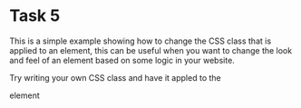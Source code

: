 # Task 5

This is a simple example showing how to change the CSS class that is applied to an element, this can be useful when you want to change the look and feel of an element based on some logic in your website.

Try writing your own CSS class and have it appled to the <p> element